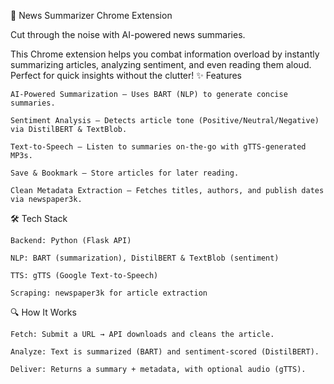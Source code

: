 📰 News Summarizer Chrome Extension

Cut through the noise with AI-powered news summaries.

This Chrome extension helps you combat information overload by instantly summarizing articles, analyzing sentiment, and even reading them aloud. Perfect for quick insights without the clutter!
✨ Features

    AI-Powered Summarization – Uses BART (NLP) to generate concise summaries.

    Sentiment Analysis – Detects article tone (Positive/Neutral/Negative) via DistilBERT & TextBlob.

    Text-to-Speech – Listen to summaries on-the-go with gTTS-generated MP3s.

    Save & Bookmark – Store articles for later reading.

    Clean Metadata Extraction – Fetches titles, authors, and publish dates via newspaper3k.

🛠 Tech Stack

    Backend: Python (Flask API)

    NLP: BART (summarization), DistilBERT & TextBlob (sentiment)

    TTS: gTTS (Google Text-to-Speech)

    Scraping: newspaper3k for article extraction

🔍 How It Works

    Fetch: Submit a URL → API downloads and cleans the article.

    Analyze: Text is summarized (BART) and sentiment-scored (DistilBERT).

    Deliver: Returns a summary + metadata, with optional audio (gTTS).
